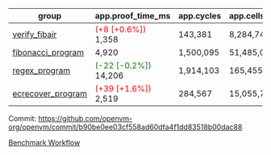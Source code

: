 | group | app.proof_time_ms | app.cycles | app.cells_used | leaf.proof_time_ms | leaf.cycles | leaf.cells_used |
| -- | -- | -- | -- | -- | -- | -- |
| [verify_fibair](https://github.com/openvm-org/openvm/blob/benchmark-results/benchmarks-pr/1350/verify_fibair-b90be0ee03cf558ad60dfa4f1dd83518b00dac88.md) |<span style='color: red'>(+8 [+0.6%])</span> 1,358 |  143,381 |  8,284,747 |- | - | - |
| [fibonacci_program](https://github.com/openvm-org/openvm/blob/benchmark-results/benchmarks-pr/1350/fibonacci-b90be0ee03cf558ad60dfa4f1dd83518b00dac88.md) | 4,920 |  1,500,095 |  51,485,080 |- | - | - |
| [regex_program](https://github.com/openvm-org/openvm/blob/benchmark-results/benchmarks-pr/1350/regex-b90be0ee03cf558ad60dfa4f1dd83518b00dac88.md) |<span style='color: green'>(-22 [-0.2%])</span> 14,206 |  1,914,103 |  165,455,373 |- | - | - |
| [ecrecover_program](https://github.com/openvm-org/openvm/blob/benchmark-results/benchmarks-pr/1350/ecrecover-b90be0ee03cf558ad60dfa4f1dd83518b00dac88.md) |<span style='color: red'>(+39 [+1.6%])</span> 2,519 |  284,567 |  15,055,723 |- | - | - |


Commit: https://github.com/openvm-org/openvm/commit/b90be0ee03cf558ad60dfa4f1dd83518b00dac88

[Benchmark Workflow](https://github.com/openvm-org/openvm/actions/runs/13231548288)
